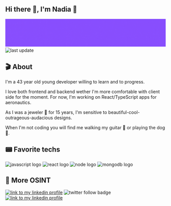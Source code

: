 ## Hi there :wave:, I'm Nadia :space_invader:

![nadia medkouri fullstack javascript store header](./img/storeheader.gif)
![last update](https://img.shields.io/github/last-commit/Naddiya/Naddiya?color=FFAE33&label=last%20update)

## :clapper: About

I'm a 43 year old young developer willing to learn and to progress.

I love both frontend and backend wether I'm more comfortable with client side for the moment.
For now, I'm working on React/TypeScript apps for aeronautics.

As I was a jeweler :gem: for 15 years, I'm sensitive to beautiful-cool-outrageous-audacious designs.

When I'm not coding you will find me walking my guitar :guitar: or playing the dog :dromedary_camel:.

## :pager: Favorite techs

![javascript logo](https://img.shields.io/static/v1?logo=javascript&label=&message=javascript&color=gray) ![react logo](https://img.shields.io/static/v1?logo=react&label=&message=react&color=grey) ![node logo](https://img.shields.io/static/v1?logo=node.js&label=&message=node&color=white) ![mongodb logo](https://img.shields.io/static/v1?logo=MongoDB&label=&message=mongodb&color=white)

## :telescope: More OSINT

[![link to my linkedin profile](https://img.shields.io/static/v1?logo=linkedin&label=&message=linkedin&color=blue)](https://www.linkedin.com/in/nadiamedkouri/) ![twitter follow badge](https://img.shields.io/twitter/follow/MedkouriNadia?style=social) [![link to my linkedin profile](https://img.shields.io/static/v1?logo=Gatsby&label=&message=MyFolio&color=663399)](https://www.linkedin.com/in/nadiamedkouri/)

<!-- ## :panda_face: The WWF Game :

>
:hatched_chick::baby_chick::hatching_chick: :ocean: :crocodile:
>

In order to save the chicks, offer me a position.
>
I'm :statue_of_liberty: for the moment, so don't hesitate :phone: me !  -->

<!-- ![stars](https://img.shields.io/github/stars/Naddiya?style=social) -->
